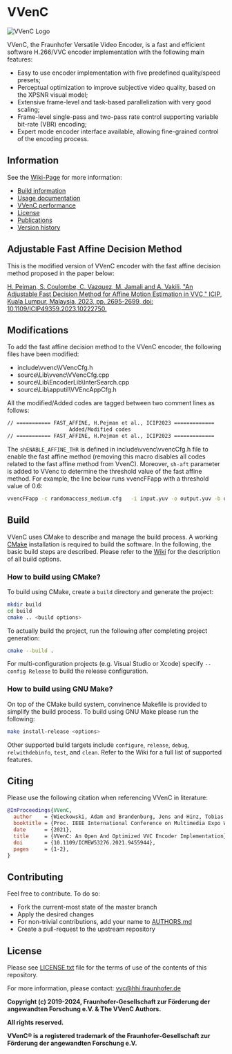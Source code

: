 # VVenC

![VVenC Logo](https://github.com/fraunhoferhhi/vvenc/wiki/img/VVenC_RGB_small.png)

VVenC, the Fraunhofer Versatile Video Encoder, is a fast and efficient software H.266/VVC encoder implementation with the following main features:
- Easy to use encoder implementation with five predefined quality/speed presets;
- Perceptual optimization to improve subjective video quality, based on the XPSNR visual model;
- Extensive frame-level and task-based parallelization with very good scaling;
- Frame-level single-pass and two-pass rate control supporting variable bit-rate (VBR) encoding;
- Expert mode encoder interface available, allowing fine-grained control of the encoding process.

## Information

See the [Wiki-Page](https://github.com/fraunhoferhhi/vvenc/wiki) for more information:

* [Build information](https://github.com/fraunhoferhhi/vvenc/wiki/Build)
* [Usage documentation](https://github.com/fraunhoferhhi/vvenc/wiki/Usage)
* [VVenC performance](https://github.com/fraunhoferhhi/vvenc/wiki/Encoder-Performance)
* [License](https://github.com/fraunhoferhhi/vvenc/wiki/License)
* [Publications](https://github.com/fraunhoferhhi/vvenc/wiki/Publications)
* [Version history](https://github.com/fraunhoferhhi/vvenc/wiki/Changelog)

## Adjustable Fast Affine Decision Method

This is the modified version of VVenC encoder with the fast affine decision method proposed in the paper below:

[H. Pejman, S. Coulombe, C. Vazquez, M. Jamali and A. Vakili, "An Adjustable Fast Decision Method for Affine Motion Estimation in VVC," ICIP, Kuala Lumpur, Malaysia, 2023, pp. 2695-2699, doi: 10.1109/ICIP49359.2023.10222750.](https://ieeexplore.ieee.org/document/10222750)

## Modifications

To add the fast affine decision method to the VVenC encoder, the following files have been modified:

-	include\vvenc\VVencCfg.h
-	source\Lib\vvenc\VVencCfg.cpp
-	source\Lib\EncoderLib\InterSearch.cpp
-	source\Lib\apputil\VVEncAppCfg.h

All the modified/Added codes are tagged between two comment lines as follows:

```sh
// =========== FAST_AFFINE, H.Pejman et al., ICIP2023 =============
                    Added/Modified codes
// =========== FAST_AFFINE, H.Pejman et al., ICIP2023 =============
```

The ```shENABLE_AFFINE_THR``` is defined in include\vvenc\vvencCfg.h file to enable the fast affine method (removing this macro disables all codes related to the fast affine method from VvenC). Moreover, ```sh-aft``` parameter is added to VVenc to determine the threshold value of the fast affine method. For example, the line below runs vvencFFapp with a threshold value of 0.6:

```sh
vvencFFapp -c randomaccess_medium.cfg   -i input.yuv -o output.yuv -b output.h266 -aft 0.6  -s wxh -r 30 -f 100  --affine 1  -q 22 
```

## Build

VVenC uses CMake to describe and manage the build process. A working [CMake](https://cmake.org/) installation is required to build the software. In the following, the basic build steps are described. Please refer to the [Wiki](https://github.com/fraunhoferhhi/vvenc/wiki/Build) for the description of all build options.

### How to build using CMake?

To build using CMake, create a `build` directory and generate the project:

```sh
mkdir build
cd build
cmake .. <build options>
```

To actually build the project, run the following after completing project generation:

```sh
cmake --build .
```

For multi-configuration projects (e.g. Visual Studio or Xcode) specify `--config Release` to build the release configuration.

### How to build using GNU Make?

On top of the CMake build system, convinence Makefile is provided to simplify the build process. To build using GNU Make please run the following:

```sh
make install-release <options>
```

Other supported build targets include `configure`, `release`, `debug`, `relwithdebinfo`, `test`,  and `clean`. Refer to the Wiki for a full list of supported features.

## Citing

Please use the following citation when referencing VVenC in literature:

```bibtex
@InProceedings{VVenC,
  author    = {Wieckowski, Adam and Brandenburg, Jens and Hinz, Tobias and Bartnik, Christian and George, Valeri and Hege, Gabriel and Helmrich, Christian and Henkel, Anastasia and Lehmann, Christian and Stoffers, Christian and Zupancic, Ivan and Bross, Benjamin and Marpe, Detlev},
  booktitle = {Proc. IEEE International Conference on Multimedia Expo Workshops (ICMEW)},
  date      = {2021},
  title     = {VVenC: An Open And Optimized VVC Encoder Implementation},
  doi       = {10.1109/ICMEW53276.2021.9455944},
  pages     = {1-2},
}
```

## Contributing

Feel free to contribute. To do so:

* Fork the current-most state of the master branch
* Apply the desired changes
* For non-trivial contributions, add your name to [AUTHORS.md](./AUTHORS.md)
* Create a pull-request to the upstream repository

## License

Please see [LICENSE.txt](./LICENSE.txt) file for the terms of use of the contents of this repository.

For more information, please contact: vvc@hhi.fraunhofer.de

**Copyright (c) 2019-2024, Fraunhofer-Gesellschaft zur Förderung der angewandten Forschung e.V. & The VVenC Authors.**

**All rights reserved.**

**VVenC® is a registered trademark of the Fraunhofer-Gesellschaft zur Förderung der angewandten Forschung e.V.**
